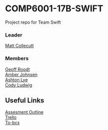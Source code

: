 # COMP6001-17B-SWIFT
Project repo for Team Swift

### Leader
[Matt Collecutt](www.github.com/mattcollie)

### Members
[Geoff Roodt](https://www.github.com/Geoff-Roodt)<br>
[Amber Johnsen](https://www.github.com/AmberJohnsen)<br>
[Ashton Lye](https://www.github.com/ashton-lye)<br>
[Cody Ludwig](https://www.github.com/Cody-Ludwig)<br>

## Useful Links
[Assesment Outline](https://github.com/ToiOhomaiBCS/jk11-assessments/blob/master/COMP6001/assessment-02.md)<br>
[Trello](https://trello.com/b/LyQqVv3z/assesment-2)<br>
[To-bcs](http://to-bcs.nz/COMP6001/courseoutline)<br>
